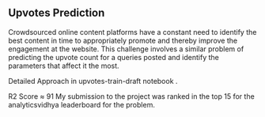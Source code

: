 ## Upvotes Prediction 

Crowdsourced online content platforms have a constant need to identify the best content in time to appropriately promote and thereby improve the engagement at the website. This challenge involves a similar problem of predicting the upvote count for a queries posted and identify the parameters that affect it the most.

Detailed Approach in upvotes-train-draft notebook . 

R2 Score ≈ 91
My submission to the project was ranked in the top 15 for the analyticsvidhya leaderboard for the problem. 

